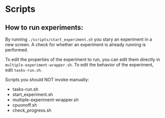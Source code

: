 # Scripts

## How to run experiments:

By running `./scripts/start_experiment.sh` you stary an experiment in a new
screen. A check for whether an experiment is already running is performed.

To edit the properties of the experiment to run, you can edit them directly in
`multiple-experiment-wrapper.sh`. To edit the behavior of the experiment, edit
`tasks-run.sh`.

Scripts you should NOT invoke manually:
 - tasks-run.sh
 - start_experiment.sh
 - multiple-experiment-wrapper.sh
 - cpuonoff.sh
 - check_progress.sh
